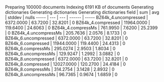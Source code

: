 Preparing 100000 documents
Indexing 6191 KB of documents
Generating dictionaries
Generating dictionaries
Generating dictionaries
field | sum | avg | stddev | nulls
----- | --- | --- | ------ | -----
BZ64k_4.uncompressed | 6372.0000 | 63.7200 | 32.8201 | 0
BZ64k_4.compressed   | 11964.0000 | 119.6400 | 24.6063 | 0
BZ64k_4.compressMs   | 761.9950 | 7.6200 | 25.2399 | 0
BZ64k_4.uncompressMs | 205.7636 | 2.0576 | 8.1733 | 0
BZ64k_6.uncompressed | 6372.0000 | 63.7200 | 32.8201 | 0
BZ64k_6.compressed   | 11944.0000 | 119.4400 | 24.4313 | 0
BZ64k_6.compressMs   | 295.0274 | 2.9503 | 1.8034 | 0
BZ64k_6.uncompressMs | 129.9247 | 1.2992 | 3.0882 | 0
BZ64k_8.uncompressed | 6372.0000 | 63.7200 | 32.8201 | 0
BZ64k_8.compressed   | 12027.0000 | 120.2700 | 24.4184 | 0
BZ64k_8.compressMs   | 314.2754 | 3.1428 | 2.8932 | 0
BZ64k_8.uncompressMs | 96.7365 | 0.9674 | 1.6859 | 0

